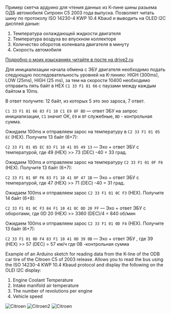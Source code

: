 Пример скетча ардуино для чтения данных из К-лине шины разьема ОДБ автомобиля Ситроен С5 2003 года выпуска. Позволяет читать шину по протоколу ISO 14230-4 KWP 10.4 Kbaud и выводить на OLED I2C дисплей даные:

1. Температура охлаждающей жидкости двигателя 
2. Температура воздуха во впускном коллекторе 
3. Количество оборотов коленвала двигателя в минуту 
4. Скорость автомобиля
 
[Подробно о моих изысканиях читайте в посте на drive2.ru](https://www.drive2.ru/c/479335393737572613)

Для инициализации начала обмена c ЭБУ двигателя необходимо подать следующую последовательность уровней на K-линию:
HIGH (300ms), LOW (25ms), HIGH (25 ms), за тем на скорости 10400 необходимо отправить пять байт в HEX `C1 33 F1 81 66` с паузами между каждым байтом в 10ms. 

В ответ получите: 12 байт, из которых 5 это эхо зароса, 7 ответ.

`C1 33 F1 81 66 83 F1 10 C1 E9 8F BD` — ответ ЭБУ на запрос инициализации, `C1` значит ОК, `E9` и `8F` служебные, `BD` - контрольная сумма.

Ожидаем 100ms и отправляем зарос на температуру в `C2 33 F1 01 05 EC` (HEX). Получите 13 байт (6+7):

`C2 33 F1 01 05 EC 83 F1 10 41 05 49 13` — Эхо + ответ ЭБУ с температурой, где 49 (HEX) >> 73 (DEC) -40 = 33 град.

Ожидаем 100ms и отправляем зарос на температуру `C2 33 F1 01 0F F6` (HEX).  Получите 13 байт (6+7):

`C2 33 F1 01 0F F6 83 F1 10 41 0F 47 1B` — Эхо + ответ ЭБУ с температурой, где 47 (HEX) >> 71 (DEC) -40 = 31 град.

Ожидаем 100ms и отправляем зарос `C2 33 F1 01 0C F3` (HEX).  Получите 14 байт (6+8): 

`C2 33 F1 01 0C F3 84 F1 10 41 0C 0D 20 FF` — Эхо + ответ ЭБУ с оборотами, где 0D 20 (HEX) >> 3360 (DEC)/4 = 840 об/мин
 
Ожидаем 100ms и отправляем зарос `C2 33 F1 01 0D F4` (HEX). Получите 13 байт (6+7):

`C2 33 F1 01 0D F4 83 F1 10 41 0D 39 0B`  — Эхо + ответ ЭБУ , где 39 (HEX) >> 57 (DEC) = 57 км/ч где 0B -контрольная сумма

Example of an Arduino sketch for reading data from the K-line of the ODB car tire of the Citroen C5 of 2003 release. Allows you to read the bus using the ISO 14230-4 KWP 10.4 Kbaud protocol and display the following on the OLEI I2C display:

1. Engine Coolant Temperature
2. Intake manifold air temperature
3. The number of revolutions per engine
4. Vehicle speed

![Citroen](https://github.com/martinhol221/ISO14230-4-KWP/blob/master/K-Line_ISO_14230-4-KWP(Citroen_C5_2003).JPG?raw=true)
![Citroen2](https://github.com/martinhol221/ISO14230-4-KWP/blob/master/L9637%2BAduino.jpg?raw=true)
![Citroen](https://github.com/martinhol221/ISO14230-4-KWP/blob/master/L9637D%2BAduino.jpg?raw=true)

